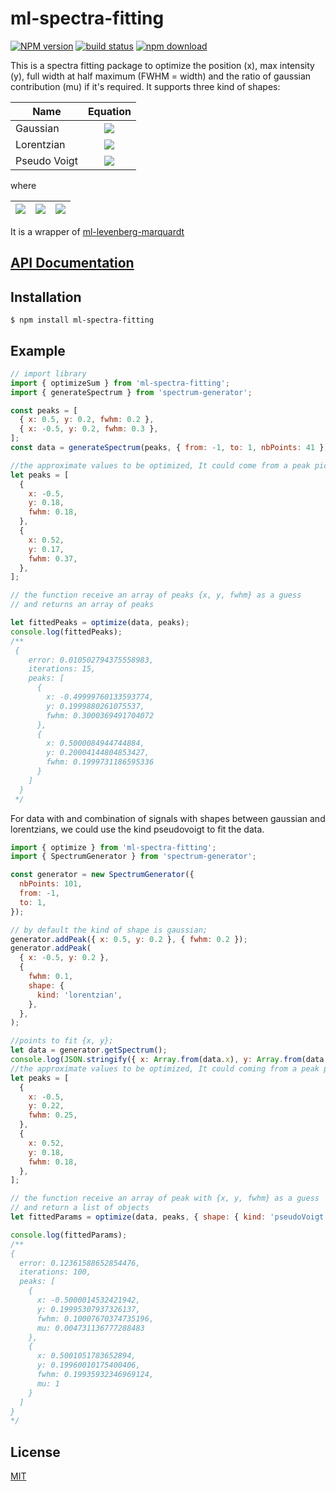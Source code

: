 # ml-spectra-fitting

[![NPM version][npm-image]][npm-url]
[![build status][ci-image]][ci-url]
[![npm download][download-image]][download-url]

This is a spectra fitting package to optimize the position (x), max intensity (y), full width at half maximum (FWHM = width) and the ratio of gaussian contribution (mu) if it's required. It supports three kind of shapes:

| Name         |                                                                                                                            Equation                                                                                                                             |
| ------------ | :-------------------------------------------------------------------------------------------------------------------------------------------------------------------------------------------------------------------------------------------------------------: |
| Gaussian     |                                                                 <img src="https://tex.cheminfo.org/?tex=y%20%5Ccdot%20exp%20%5Cleft%5B%5Cfrac%7B%5Cdelta%7D%7B2%20%5Csigma%5E2%7D%5Cright%5D"/>                                                                 |
| Lorentzian   |                                                                             <img src="https://tex.cheminfo.org/?tex=y%5Ccdot%5Cfrac%7B%5Cgamma%7D%7B%5Cdelta%20%2B%20%5Cgamma%7D"/>                                                                             |
| Pseudo Voigt | <img src="https://tex.cheminfo.org/?tex=y%20*%20%5Cleft%5B%5Cmu%20%5Ccdot%20exp%20%5Cleft%5B%5Cfrac%7B%5Cdelta%7D%7B2%20%5Csigma%5E2%7D%5Cright%5D%20%2B%20(1%20-%20%5Cmu)%20%5Ccdot%20%5Cfrac%7B%5Cgamma%7D%7B%5Cdelta%20%2B%20%5Cgamma%7D%20%5Cright%5D%0A"/> |

where

| <img src="https://tex.cheminfo.org/?tex=%5Cdelta%20%3D%20%5Cleft(t%20-%20x%5Cright)%5E2%0A"/> | <img src="https://tex.cheminfo.org/?tex=%5Csigma%20%3D%20%5Cfrac%7BFWHM%7D%7B2%5Csqrt%7B2%20%5Ccdot%20Ln(2)%7D%7D"/> | <img src="https://tex.cheminfo.org/?tex=%5Cgamma%3D%5Cleft(FWHM%5Cright)%5E2"/> |
| --------------------------------------------------------------------------------------------- | :-------------------------------------------------------------------------------------------------------------------: | :------------------------------------------------------------------------------- |

It is a wrapper of [ml-levenberg-marquardt](https://github.com/mljs/levenberg-marquardt)

## [API Documentation](https://mljs.github.io/spectra-fitting/)

## Installation

`$ npm install ml-spectra-fitting`

## Example

```js
// import library
import { optimizeSum } from 'ml-spectra-fitting';
import { generateSpectrum } from 'spectrum-generator';

const peaks = [
  { x: 0.5, y: 0.2, fwhm: 0.2 },
  { x: -0.5, y: 0.2, fwhm: 0.3 },
];
const data = generateSpectrum(peaks, { from: -1, to: 1, nbPoints: 41 });

//the approximate values to be optimized, It could come from a peak picking with ml-gsd
let peaks = [
  {
    x: -0.5,
    y: 0.18,
    fwhm: 0.18,
  },
  {
    x: 0.52,
    y: 0.17,
    fwhm: 0.37,
  },
];

// the function receive an array of peaks {x, y, fwhm} as a guess
// and returns an array of peaks

let fittedPeaks = optimize(data, peaks);
console.log(fittedPeaks);
/**
 {
    error: 0.010502794375558983,
    iterations: 15,
    peaks: [
      {
        x: -0.49999760133593774,
        y: 0.1999880261075537,
        fwhm: 0.3000369491704072
      },
      {
        x: 0.5000084944744884,
        y: 0.20004144804853427,
        fwhm: 0.1999731186595336
      }
    ]
  }
 */
```

For data with and combination of signals with shapes between gaussian and lorentzians, we could use the kind pseudovoigt to fit the data.

```js
import { optimize } from 'ml-spectra-fitting';
import { SpectrumGenerator } from 'spectrum-generator';

const generator = new SpectrumGenerator({
  nbPoints: 101,
  from: -1,
  to: 1,
});

// by default the kind of shape is gaussian;
generator.addPeak({ x: 0.5, y: 0.2 }, { fwhm: 0.2 });
generator.addPeak(
  { x: -0.5, y: 0.2 },
  {
    fwhm: 0.1,
    shape: {
      kind: 'lorentzian',
    },
  },
);

//points to fit {x, y};
let data = generator.getSpectrum();
console.log(JSON.stringify({ x: Array.from(data.x), y: Array.from(data.y) }));
//the approximate values to be optimized, It could coming from a peak picking with ml-gsd
let peaks = [
  {
    x: -0.5,
    y: 0.22,
    fwhm: 0.25,
  },
  {
    x: 0.52,
    y: 0.18,
    fwhm: 0.18,
  },
];

// the function receive an array of peak with {x, y, fwhm} as a guess
// and return a list of objects
let fittedParams = optimize(data, peaks, { shape: { kind: 'pseudoVoigt' } });

console.log(fittedParams);
/**
{
  error: 0.12361588652854476,
  iterations: 100,
  peaks: [
    {
      x: -0.5000014532421942,
      y: 0.19995307937326137,
      fwhm: 0.10007670374735196,
      mu: 0.004731136777288483
    },
    {
      x: 0.5001051783652894,
      y: 0.19960010175400406,
      fwhm: 0.19935932346969124,
      mu: 1
    }
  ]
}
*/
```

## License

[MIT](./LICENSE)

[npm-image]: https://img.shields.io/npm/v/ml-spectra-fitting.svg
[npm-url]: https://npmjs.org/package/ml-spectra-fitting
[ci-image]: https://github.com/mljs/spectra-fitting/workflows/Node.js%20CI/badge.svg?branch=master
[ci-url]: https://github.com/mljs/spectra-fitting/actions?query=workflow%3A%22Node.js+CI%22
[download-image]: https://img.shields.io/npm/dm/ml-spectra-fitting.svg
[download-url]: https://npmjs.org/package/ml-spectra-fitting
